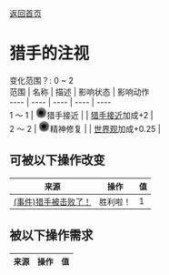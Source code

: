 [返回首页](index.md)  
# 猎手的注视  
变化范围？: 0 ~ 2  
范围  |  名称  |  描述  |  影响状态  |  影响动作  
----  |  ----  |  ----  |  ----  |  ----  
1 ～ 1  |  <img decoding="async" src="Sprite/VoidState.png" style="width:20px;">猎手接近  |    |  [猎手接近](HuntersProximity.md)加成+2  |    
2 ～ 2  |  <img decoding="async" src="Sprite/VoidState.png" style="width:20px;">精神修复  |    |  [世界观](Structure.md)加成+0.25  |    
## 可被以下操作改变  
来源  |  操作  |  值  
----  |  ----  |  ----  
[(事件)猎手被击败了！](Event_HunterFightSuccess.md)  |  胜利啦！  |  1  
## 被以下操作需求  
来源  |  操作  |  值  
----  |  ----  |  ----  
